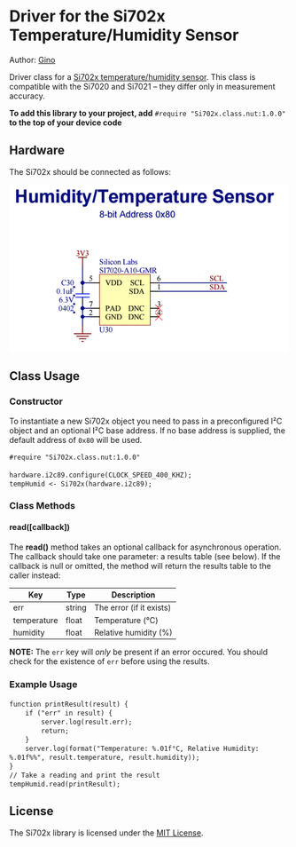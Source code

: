 Driver for the Si702x Temperature/Humidity Sensor
=================================================

Author: [Gino](https://github.com/imp-gino/)

Driver class for a [Si702x temperature/humidity sensor](http://www.silabs.com/Support%20Documents/TechnicalDocs/Si7021-A20.pdf). This class is compatible with the Si7020 and Si7021 &ndash; they differ only in measurement accuracy.

**To add this library to your project, add** `#require "Si702x.class.nut:1.0.0"` **to the top of your device code**

## Hardware

The Si702x should be connected as follows:

![Si7020 Circuit](./circuit.png)

## Class Usage

### Constructor

To instantiate a new Si702x object you need to pass in a preconfigured I&sup2;C object and an optional I&sup2;C base address. If no base address is supplied, the default address of `0x80` will be used.

```squirrel
#require "Si702x.class.nut:1.0.0"

hardware.i2c89.configure(CLOCK_SPEED_400_KHZ);
tempHumid <- Si702x(hardware.i2c89);
```

### Class Methods

#### read([callback])

The **read()** method takes an optional callback for asynchronous operation. The callback should take one parameter: a results table (see below). If the callback is null or omitted, the method will return the results table to the caller instead:

| Key         | Type   | Description              |
| ----------- | ------ | ------------------------ |
| err         | string | The error (if it exists) |
| temperature | float  | Temperature (°C)         |
| humidity    | float  | Relative humidity (%)    |

**NOTE:** The ```err``` key will *only* be present if an error occured. You should check for the existence of ```err``` before using the results.

### Example Usage
```squirrel
function printResult(result) {
    if ("err" in result) {
        server.log(result.err);
        return;
    }
    server.log(format("Temperature: %.01f°C, Relative Humidity: %.01f%%", result.temperature, result.humidity));
}
// Take a reading and print the result
tempHumid.read(printResult);
```

## License

The Si702x library is licensed under the [MIT License](./LICENSE).

